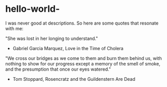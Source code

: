# hello-world-

I was never good at descriptions. So here are some quotes that resonate with me:  

"She was lost in her longing to understand." 
  - Gabriel Garcia Marquez, Love in the Time of Cholera 

"We cross our bridges as we come to them and burn them behind us, with nothing to show for our progress except a memory of the smell of smoke, and the presumption that once our eyes watered."
  - Tom Stoppard, Rosencratz and the Guildenstern Are Dead 


